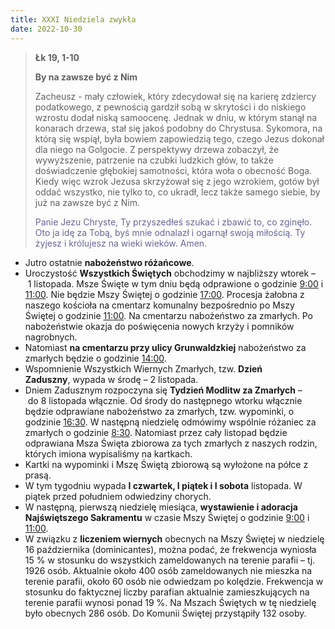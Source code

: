 ```yaml
---
title: XXXI Niedziela zwykła
date: 2022-10-30
---
```


> **Łk 19, 1-10**
>
> **By na zawsze być z Nim**
>
> Zacheusz - mały człowiek, który zdecydował się na karierę zdziercy podatkowego, z pewnością gardził sobą w skrytości i do niskiego wzrostu dodał niską samoocenę. Jednak w dniu, w którym stanął na konarach drzewa, stał się jakoś podobny do Chrystusa. Sykomora, na którą się wspiął, była bowiem zapowiedzią tego, czego Jezus dokonał dla niego na Golgocie. Z perspektywy drzewa zobaczył, że wywyższenie, patrzenie na czubki ludzkich głów, to także doświadczenie głębokiej samotności, która woła o obecność Boga. Kiedy więc wzrok Jezusa skrzyżował się z jego wzrokiem, gotów był oddać wszystko, nie tylko to, co ukradł, lecz także samego siebie, by już na zawsze być z Nim.
>
> <span style="color: #666699;"> Panie Jezu Chryste, Ty przyszedłeś szukać i zbawić to, co zginęło. Oto ja idę za Tobą, byś mnie odnalazł i ogarnął swoją miłością. Ty żyjesz i królujesz na wieki wieków. Amen.
> &nbsp;

- Jutro ostatnie **nabożeństwo różańcowe**.
- Uroczystość **Wszystkich Świętych** obchodzimy w najbliższy wtorek – 1 listopada. Msze Święte w tym dniu będą odprawione o godzinie <u>9:00</u> i <u>11:00</u>. Nie będzie Mszy Świętej o godzinie <u>17:00</u>. Procesja żałobna z naszego kościoła na cmentarz komunalny bezpośrednio po Mszy Świętej o godzinie <u>11:00</u>. Na cmentarzu nabożeństwo za zmarłych. Po nabożeństwie okazja do poświęcenia nowych krzyży i pomników nagrobnych.
- Natomiast **na cmentarzu przy ulicy Grunwaldzkiej** nabożeństwo za zmarłych będzie o godzinie <u>14:00</u>.
- Wspomnienie Wszystkich Wiernych Zmarłych, tzw. **Dzień Zaduszny**, wypada w środę – 2 listopada.
- Dniem Zadusznym rozpoczyna się **Tydzień Modlitw za Zmarłych** – do 8 listopada włącznie. Od środy do następnego wtorku włącznie będzie odprawiane nabożeństwo za zmarłych, tzw. wypominki, o godzinie <u>16:30</u>. W następną niedzielę odmówimy wspólnie różaniec za zmarłych o godzinie <u>8:30</u>. Natomiast przez cały listopad będzie odprawiana Msza Święta zbiorowa za tych zmarłych z naszych rodzin, których imiona wypisaliśmy na kartkach.
- Kartki na wypominki i Mszę Świętą zbiorową są wyłożone na półce z prasą.
- W tym tygodniu wypada **I czwartek, I piątek i I sobota** listopada. W piątek przed południem odwiedziny chorych.
- W następną, pierwszą niedzielę miesiąca, **wystawienie i adoracja Najświętszego Sakramentu** w czasie Mszy Świętej o godzinie <u>9:00</u> i <u>11:00</u>.
- W związku z **liczeniem wiernych** obecnych na Mszy Świętej w niedzielę 16 października (dominicantes), można podać, że frekwencja wyniosła 15 % w stosunku do wszystkich zameldowanych na terenie parafii – tj. 1926 osób. Aktualnie około 400 osób zameldowanych nie mieszka na terenie parafii, około 60 osób nie odwiedzam po kolędzie. Frekwencja w stosunku do faktycznej liczby parafian aktualnie zamieszkujących na terenie parafii wynosi ponad 19 %. Na Mszach Świętych w tę niedzielę było obecnych 286 osób. Do Komunii Świętej przystąpiły 132 osoby.
